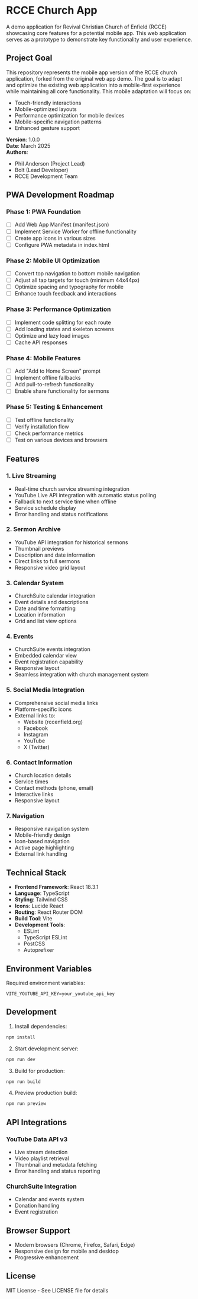 # RCCE Church App

A demo application for Revival Christian Church of Enfield (RCCE) showcasing core features for a potential mobile app. This web application serves as a prototype to demonstrate key functionality and user experience.

## Project Goal

This repository represents the mobile app version of the RCCE church application, forked from the original web app demo. The goal is to adapt and optimize the existing web application into a mobile-first experience while maintaining all core functionality. This mobile adaptation will focus on:

- Touch-friendly interactions
- Mobile-optimized layouts
- Performance optimization for mobile devices
- Mobile-specific navigation patterns
- Enhanced gesture support

**Version**: 1.0.0  
**Date**: March 2025  
**Authors**:  
- Phil Anderson (Project Lead)
- Bolt (Lead Developer)
- RCCE Development Team

## PWA Development Roadmap

### Phase 1: PWA Foundation
- [ ] Add Web App Manifest (manifest.json)
- [ ] Implement Service Worker for offline functionality
- [ ] Create app icons in various sizes
- [ ] Configure PWA metadata in index.html

### Phase 2: Mobile UI Optimization
- [ ] Convert top navigation to bottom mobile navigation
- [ ] Adjust all tap targets for touch (minimum 44x44px)
- [ ] Optimize spacing and typography for mobile
- [ ] Enhance touch feedback and interactions

### Phase 3: Performance Optimization
- [ ] Implement code splitting for each route
- [ ] Add loading states and skeleton screens
- [ ] Optimize and lazy load images
- [ ] Cache API responses

### Phase 4: Mobile Features
- [ ] Add "Add to Home Screen" prompt
- [ ] Implement offline fallbacks
- [ ] Add pull-to-refresh functionality
- [ ] Enable share functionality for sermons

### Phase 5: Testing & Enhancement
- [ ] Test offline functionality
- [ ] Verify installation flow
- [ ] Check performance metrics
- [ ] Test on various devices and browsers

## Features

### 1. Live Streaming
- Real-time church service streaming integration
- YouTube Live API integration with automatic status polling
- Fallback to next service time when offline
- Service schedule display
- Error handling and status notifications

### 2. Sermon Archive
- YouTube API integration for historical sermons
- Thumbnail previews
- Description and date information
- Direct links to full sermons
- Responsive video grid layout

### 3. Calendar System
- ChurchSuite calendar integration
- Event details and descriptions
- Date and time formatting
- Location information
- Grid and list view options

### 4. Events
- ChurchSuite events integration
- Embedded calendar view
- Event registration capability
- Responsive layout
- Seamless integration with church management system

### 5. Social Media Integration
- Comprehensive social media links
- Platform-specific icons
- External links to:
  - Website (rccenfield.org)
  - Facebook
  - Instagram
  - YouTube
  - X (Twitter)

### 6. Contact Information
- Church location details
- Service times
- Contact methods (phone, email)
- Interactive links
- Responsive layout

### 7. Navigation
- Responsive navigation system
- Mobile-friendly design
- Icon-based navigation
- Active page highlighting
- External link handling

## Technical Stack

- **Frontend Framework**: React 18.3.1
- **Language**: TypeScript
- **Styling**: Tailwind CSS
- **Icons**: Lucide React
- **Routing**: React Router DOM
- **Build Tool**: Vite
- **Development Tools**:
  - ESLint
  - TypeScript ESLint
  - PostCSS
  - Autoprefixer

## Environment Variables

Required environment variables:
```
VITE_YOUTUBE_API_KEY=your_youtube_api_key
```

## Development

1. Install dependencies:
```bash
npm install
```

2. Start development server:
```bash
npm run dev
```

3. Build for production:
```bash
npm run build
```

4. Preview production build:
```bash
npm run preview
```

## API Integrations

### YouTube Data API v3
- Live stream detection
- Video playlist retrieval
- Thumbnail and metadata fetching
- Error handling and status reporting

### ChurchSuite Integration
- Calendar and events system
- Donation handling
- Event registration

## Browser Support

- Modern browsers (Chrome, Firefox, Safari, Edge)
- Responsive design for mobile and desktop
- Progressive enhancement

## License

MIT License - See LICENSE file for details